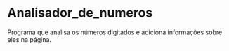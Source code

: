 # Analisador_de_numeros
Programa que analisa os números digitados e adiciona informações sobre eles na página.
